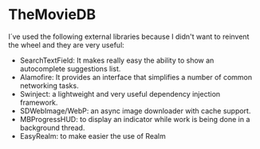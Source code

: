 # TheMovieDB

I´ve used the following external libraries because I didn't want to reinvent the wheel and they are very useful:
- SearchTextField: It makes really easy the ability to show an autocomplete suggestions list. 
- Alamofire:  It provides an interface that simplifies a number of common networking tasks.
- Swinject: a lightweight and very useful dependency injection framework.
- SDWebImage/WebP: an async image downloader with cache support.
- MBProgressHUD: to display an indicator while work is being done in a background thread.
- EasyRealm: to make easier the use of Realm

